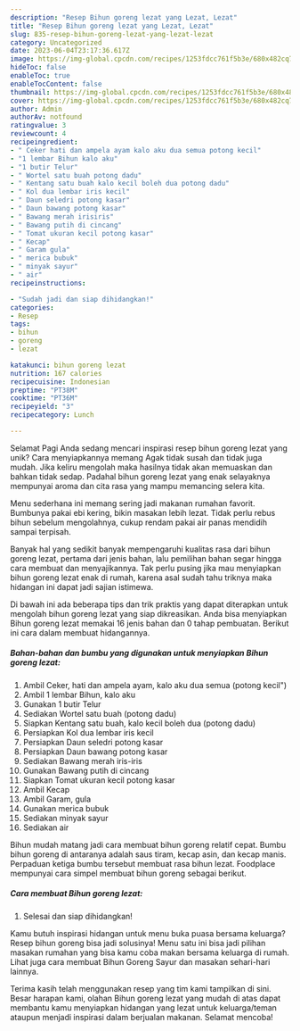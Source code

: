 ```yaml
---
description: "Resep Bihun goreng lezat yang Lezat, Lezat"
title: "Resep Bihun goreng lezat yang Lezat, Lezat"
slug: 835-resep-bihun-goreng-lezat-yang-lezat-lezat
category: Uncategorized
date: 2023-06-04T23:17:36.617Z
image: https://img-global.cpcdn.com/recipes/1253fdcc761f5b3e/680x482cq70/bihun-goreng-lezat-foto-resep-utama.jpg
hideToc: false
enableToc: true
enableTocContent: false
thumbnail: https://img-global.cpcdn.com/recipes/1253fdcc761f5b3e/680x482cq70/bihun-goreng-lezat-foto-resep-utama.jpg
cover: https://img-global.cpcdn.com/recipes/1253fdcc761f5b3e/680x482cq70/bihun-goreng-lezat-foto-resep-utama.jpg
author: Admin
authorAv: notfound
ratingvalue: 3
reviewcount: 4
recipeingredient:
- " Ceker hati dan ampela ayam kalo aku dua semua potong kecil"
- "1 lembar Bihun kalo aku"
- "1 butir Telur"
- " Wortel satu buah potong dadu"
- " Kentang satu buah kalo kecil boleh dua potong dadu"
- " Kol dua lembar iris kecil"
- " Daun seledri potong kasar"
- " Daun bawang potong kasar"
- " Bawang merah irisiris"
- " Bawang putih di cincang"
- " Tomat ukuran kecil potong kasar"
- " Kecap"
- " Garam gula"
- " merica bubuk"
- " minyak sayur"
- " air"
recipeinstructions:

- "Sudah jadi dan siap dihidangkan!"
categories:
- Resep
tags:
- bihun
- goreng
- lezat

katakunci: bihun goreng lezat 
nutrition: 167 calories
recipecuisine: Indonesian
preptime: "PT38M"
cooktime: "PT36M"
recipeyield: "3"
recipecategory: Lunch

---
```



Selamat Pagi Anda sedang mencari inspirasi resep bihun goreng lezat yang unik? Cara menyiapkannya memang Agak tidak susah dan tidak juga mudah. Jika keliru mengolah maka hasilnya tidak akan memuaskan dan bahkan tidak sedap. Padahal bihun goreng lezat yang enak selayaknya mempunyai aroma dan cita rasa yang mampu memancing selera kita.


Menu sederhana ini memang sering jadi makanan rumahan favorit. Bumbunya pakai ebi kering, bikin masakan lebih lezat. Tidak perlu rebus bihun sebelum mengolahnya, cukup rendam pakai air panas mendidih sampai terpisah.

Banyak hal yang sedikit banyak mempengaruhi kualitas rasa dari bihun goreng lezat, pertama dari jenis bahan, lalu pemilihan bahan segar hingga cara membuat dan menyajikannya. Tak perlu pusing jika mau menyiapkan bihun goreng lezat enak di rumah, karena asal sudah tahu triknya maka hidangan ini dapat jadi sajian istimewa.


Di bawah ini ada beberapa tips dan trik praktis yang dapat diterapkan untuk mengolah bihun goreng lezat yang siap dikreasikan. Anda bisa menyiapkan Bihun goreng lezat memakai 16 jenis bahan dan 0 tahap pembuatan. Berikut ini cara dalam membuat hidangannya.

<!--inarticleads1-->

##### Bahan-bahan dan bumbu yang digunakan untuk menyiapkan Bihun goreng lezat:

1. Ambil  Ceker, hati dan ampela ayam, kalo aku dua semua (potong kecil&#34;)
1. Ambil 1 lembar Bihun, kalo aku
1. Gunakan 1 butir Telur
1. Sediakan  Wortel satu buah (potong dadu)
1. Siapkan  Kentang satu buah, kalo kecil boleh dua (potong dadu)
1. Persiapkan  Kol dua lembar iris kecil
1. Persiapkan  Daun seledri potong kasar
1. Persiapkan  Daun bawang potong kasar
1. Sediakan  Bawang merah iris-iris
1. Gunakan  Bawang putih di cincang
1. Siapkan  Tomat ukuran kecil potong kasar
1. Ambil  Kecap
1. Ambil  Garam, gula
1. Gunakan  merica bubuk
1. Sediakan  minyak sayur
1. Sediakan  air


Bihun mudah matang jadi cara membuat bihun goreng relatif cepat. Bumbu bihun goreng di antaranya adalah saus tiram, kecap asin, dan kecap manis. Perpaduan ketiga bumbu tersebut membuat rasa bihun lezat. Foodplace mempunyai cara simpel membuat bihun goreng sebagai berikut. 

<!--inarticleads2-->

##### Cara membuat Bihun goreng lezat:


1. Selesai dan siap dihidangkan!

Kamu butuh inspirasi hidangan untuk menu buka puasa bersama keluarga? Resep bihun goreng bisa jadi solusinya! Menu satu ini bisa jadi pilihan masakan rumahan yang bisa kamu coba makan bersama keluarga di rumah. Lihat juga cara membuat Bihun Goreng Sayur dan masakan sehari-hari lainnya. 

Terima kasih telah menggunakan resep yang tim kami tampilkan di sini. Besar harapan kami, olahan Bihun goreng lezat yang mudah di atas dapat membantu kamu menyiapkan hidangan yang lezat untuk keluarga/teman ataupun menjadi inspirasi dalam berjualan makanan. Selamat mencoba!

